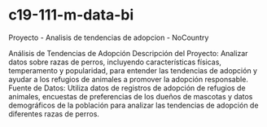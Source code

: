 # c19-111-m-data-bi
Proyecto - Analisis de tendencias de adopcion - NoCountry

Análisis de Tendencias de Adopción
Descripción del Proyecto: Analizar datos sobre razas de perros, incluyendo
características físicas, temperamento y popularidad, para entender las tendencias de
adopción y ayudar a los refugios de animales a promover la adopción responsable.
Fuente de Datos: Utiliza datos de registros de adopción de refugios de animales,
encuestas de preferencias de los dueños de mascotas y datos demográficos de la
población para analizar las tendencias de adopción de diferentes razas de perros.
